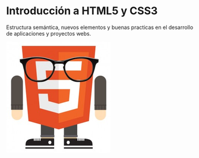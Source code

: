 Introducción a HTML5 y CSS3
===========

Estructura semántica, nuevos elementos y buenas practicas en el desarrollo de aplicaciones y proyectos webs.


![Alt text](images/html5-e1348189995482.jpg "Basic structure")
